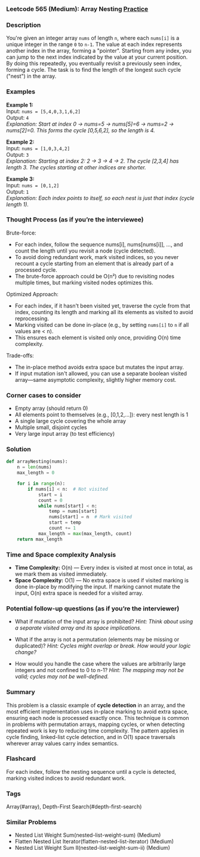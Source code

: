 ### Leetcode 565 (Medium): Array Nesting [Practice](https://leetcode.com/problems/array-nesting)

### Description  
You're given an integer array `nums` of length `n`, where each `nums[i]` is a unique integer in the range `0` to `n-1`. The value at each index represents another index in the array, forming a "pointer". Starting from any index, you can jump to the next index indicated by the value at your current position. By doing this repeatedly, you eventually revisit a previously seen index, forming a cycle. The task is to find the length of the longest such cycle ("nest") in the array.

### Examples  

**Example 1:**  
Input: `nums = [5,4,0,3,1,6,2]`  
Output: `4`  
*Explanation: Start at index 0 → nums=5 → nums[5]=6 → nums=2 → nums[2]=0. This forms the cycle [0,5,6,2], so the length is 4.*

**Example 2:**  
Input: `nums = [1,0,3,4,2]`  
Output: `3`  
*Explanation: Starting at index 2: 2 → 3 → 4 → 2. The cycle [2,3,4] has length 3. The cycles starting at other indices are shorter.*

**Example 3:**  
Input: `nums = [0,1,2]`  
Output: `1`  
*Explanation: Each index points to itself, so each nest is just that index (cycle length 1).*

### Thought Process (as if you’re the interviewee)  
Brute-force:  
- For each index, follow the sequence nums[i], nums[nums[i]], ..., and count the length until you revisit a node (cycle detected).
- To avoid doing redundant work, mark visited indices, so you never recount a cycle starting from an element that is already part of a processed cycle.
- The brute-force approach could be O(n²) due to revisiting nodes multiple times, but marking visited nodes optimizes this.

Optimized Approach:  
- For each index, if it hasn't been visited yet, traverse the cycle from that index, counting its length and marking all its elements as visited to avoid reprocessing.
- Marking visited can be done in-place (e.g., by setting `nums[i]` to `n` if all values are < n).
- This ensures each element is visited only once, providing O(n) time complexity.

Trade-offs:  
- The in-place method avoids extra space but mutates the input array.  
- If input mutation isn't allowed, you can use a separate boolean visited array—same asymptotic complexity, slightly higher memory cost.

### Corner cases to consider  
- Empty array (should return 0)
- All elements point to themselves (e.g., [0,1,2,...]): every nest length is 1
- A single large cycle covering the whole array
- Multiple small, disjoint cycles
- Very large input array (to test efficiency)

### Solution

```python
def arrayNesting(nums):
    n = len(nums)
    max_length = 0

    for i in range(n):
        if nums[i] < n:  # Not visited
            start = i
            count = 0
            while nums[start] < n:
                temp = nums[start]
                nums[start] = n  # Mark visited
                start = temp
                count += 1
            max_length = max(max_length, count)
    return max_length
```

### Time and Space complexity Analysis  

- **Time Complexity:** O(n) — Every index is visited at most once in total, as we mark them as visited immediately.
- **Space Complexity:** O(1) — No extra space is used if visited marking is done in-place by modifying the input. If marking cannot mutate the input, O(n) extra space is needed for a visited array.

### Potential follow-up questions (as if you’re the interviewer)  

- What if mutation of the input array is prohibited?
  *Hint: Think about using a separate visited array and its space implications.*
  
- What if the array is not a permutation (elements may be missing or duplicated)?
  *Hint: Cycles might overlap or break. How would your logic change?*

- How would you handle the case where the values are arbitrarily large integers and not confined to 0 to n-1?
  *Hint: The mapping may not be valid; cycles may not be well-defined.*

### Summary
This problem is a classic example of **cycle detection** in an array, and the most efficient implementation uses in-place marking to avoid extra space, ensuring each node is processed exactly once. This technique is common in problems with permutation arrays, mapping cycles, or when detecting repeated work is key to reducing time complexity. The pattern applies in cycle finding, linked-list cycle detection, and in O(1) space traversals wherever array values carry index semantics.


### Flashcard
For each index, follow the nesting sequence until a cycle is detected, marking visited indices to avoid redundant work.

### Tags
Array(#array), Depth-First Search(#depth-first-search)

### Similar Problems
- Nested List Weight Sum(nested-list-weight-sum) (Medium)
- Flatten Nested List Iterator(flatten-nested-list-iterator) (Medium)
- Nested List Weight Sum II(nested-list-weight-sum-ii) (Medium)